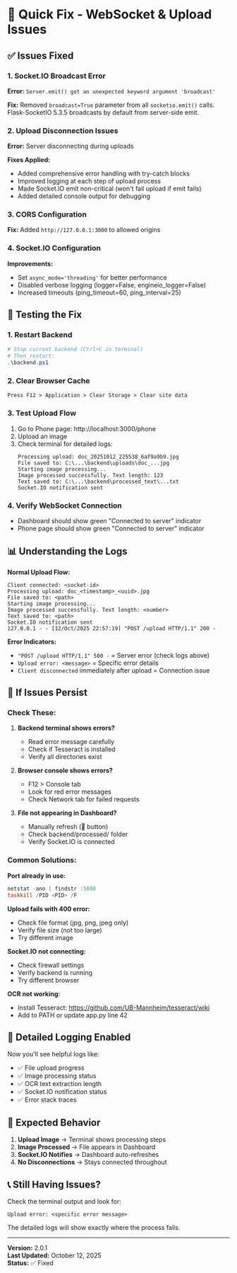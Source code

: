 # 🔧 Quick Fix - WebSocket & Upload Issues

## ✅ Issues Fixed

### 1. Socket.IO Broadcast Error
**Error:** `Server.emit() got an unexpected keyword argument 'broadcast'`

**Fix:** Removed `broadcast=True` parameter from all `socketio.emit()` calls. Flask-SocketIO 5.3.5 broadcasts by default from server-side emit.

### 2. Upload Disconnection Issues
**Error:** Server disconnecting during uploads

**Fixes Applied:**
- Added comprehensive error handling with try-catch blocks
- Improved logging at each step of upload process
- Made Socket.IO emit non-critical (won't fail upload if emit fails)
- Added detailed console output for debugging

### 3. CORS Configuration
**Fix:** Added `http://127.0.0.1:3000` to allowed origins

### 4. Socket.IO Configuration
**Improvements:**
- Set `async_mode='threading'` for better performance
- Disabled verbose logging (logger=False, engineio_logger=False)
- Increased timeouts (ping_timeout=60, ping_interval=25)

## 🚀 Testing the Fix

### 1. Restart Backend
```powershell
# Stop current backend (Ctrl+C in terminal)
# Then restart:
.\backend.ps1
```

### 2. Clear Browser Cache
```
Press F12 > Application > Clear Storage > Clear site data
```

### 3. Test Upload Flow
1. Go to Phone page: http://localhost:3000/phone
2. Upload an image
3. Check terminal for detailed logs:
   ```
   Processing upload: doc_20251012_225538_6af9a9b9.jpg
   File saved to: C:\...\backend\uploads\doc_...jpg
   Starting image processing...
   Image processed successfully. Text length: 123
   Text saved to: C:\...\backend\processed_text\...txt
   Socket.IO notification sent
   ```

### 4. Verify WebSocket Connection
- Dashboard should show green "Connected to server" indicator
- Phone page should show green "Connected to server" indicator

## 📊 Understanding the Logs

**Normal Upload Flow:**
```
Client connected: <socket-id>
Processing upload: doc_<timestamp>_<uuid>.jpg
File saved to: <path>
Starting image processing...
Image processed successfully. Text length: <number>
Text saved to: <path>
Socket.IO notification sent
127.0.0.1 - - [12/Oct/2025 22:57:19] "POST /upload HTTP/1.1" 200 -
```

**Error Indicators:**
- `"POST /upload HTTP/1.1" 500 -` = Server error (check logs above)
- `Upload error: <message>` = Specific error details
- `Client disconnected` immediately after upload = Connection issue

## 🐛 If Issues Persist

### Check These:
1. **Backend terminal shows errors?**
   - Read error message carefully
   - Check if Tesseract is installed
   - Verify all directories exist

2. **Browser console shows errors?**
   - F12 > Console tab
   - Look for red error messages
   - Check Network tab for failed requests

3. **File not appearing in Dashboard?**
   - Manually refresh (🔄 button)
   - Check backend/processed/ folder
   - Verify Socket.IO is connected

### Common Solutions:

**Port already in use:**
```powershell
netstat -ano | findstr :5000
taskkill /PID <PID> /F
```

**Upload fails with 400 error:**
- Check file format (jpg, png, jpeg only)
- Verify file size (not too large)
- Try different image

**Socket.IO not connecting:**
- Check firewall settings
- Verify backend is running
- Try different browser

**OCR not working:**
- Install Tesseract: https://github.com/UB-Mannheim/tesseract/wiki
- Add to PATH or update app.py line 42

## 📝 Detailed Logging Enabled

Now you'll see helpful logs like:
- ✅ File upload progress
- ✅ Image processing status
- ✅ OCR text extraction length
- ✅ Socket.IO notification status
- ✅ Error stack traces

## 🎯 Expected Behavior

1. **Upload Image** → Terminal shows processing steps
2. **Image Processed** → File appears in Dashboard
3. **Socket.IO Notifies** → Dashboard auto-refreshes
4. **No Disconnections** → Stays connected throughout

## 📞 Still Having Issues?

Check the terminal output and look for:
```
Upload error: <specific error message>
```

The detailed logs will show exactly where the process fails.

---

**Version:** 2.0.1  
**Last Updated:** October 12, 2025  
**Status:** ✅ Fixed
